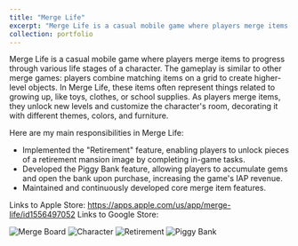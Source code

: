 ```yaml
---
title: "Merge Life"
excerpt: "Merge Life is a casual mobile game where players merge items to help a character grow up, unlocking new rooms, decorations, and upgrades as they progress through life stages. <br/><img src='/images/MLife_Icon.jpg' height='300' width='300'>"
collection: portfolio
---
```


Merge Life is a casual mobile game where players merge items to progress through various life stages of a character. The gameplay is similar to other merge games: players combine matching items on a grid to create higher-level objects. In Merge Life, these items often represent things related to growing up, like toys, clothes, or school supplies. As players merge items, they unlock new levels and customize the character's room, decorating it with different themes, colors, and furniture.

Here are my main responsibilities in Merge Life:

- Implemented the "Retirement" feature, enabling players to unlock pieces of a retirement mansion image by completing in-game tasks.
- Developed the Piggy Bank feature, allowing players to accumulate gems and open the bank upon purchase, increasing the game's IAP revenue.
- Maintained and continuously developed core merge item features.

Links to Apple Store: https://apps.apple.com/us/app/merge-life/id1556497052
Links to Google Store: 

![Merge Board](/images/MLife_MergeBoard.PNG)
![Character](/images/MLife_Setup.PNG)
![Retirement](/images/MLife_Retirement_4.PNG)
![Piggy Bank](/images/MLife_Piggy.PNG)

